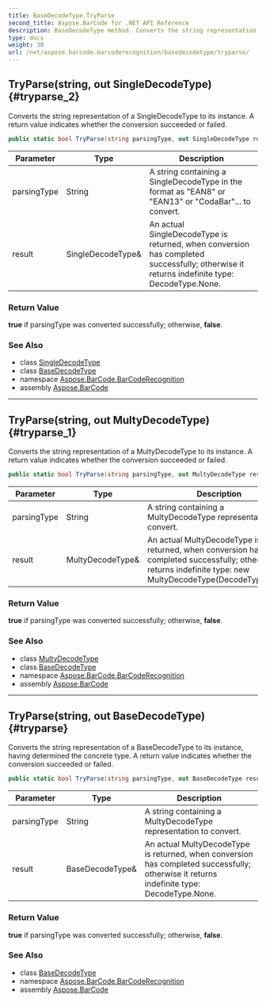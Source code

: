```yaml
---
title: BaseDecodeType.TryParse
second_title: Aspose.BarCode for .NET API Reference
description: BaseDecodeType method. Converts the string representation of a SingleDecodeType to its instance. A return value indicates whether the conversion succeeded or failed
type: docs
weight: 30
url: /net/aspose.barcode.barcoderecognition/basedecodetype/tryparse/
---
```

## TryParse(string, out SingleDecodeType) {#tryparse_2}

Converts the string representation of a SingleDecodeType to its instance. A return value indicates whether the conversion succeeded or failed.

```csharp
public static bool TryParse(string parsingType, out SingleDecodeType result)
```

| Parameter | Type | Description |
| --- | --- | --- |
| parsingType | String | A string containing a SingleDecodeType in the format as "EAN8" or "EAN13" or "CodaBar"... to convert. |
| result | SingleDecodeType& | An actual SingleDecodeType is returned, when conversion has completed successfully; otherwise it returns indefinite type: DecodeType.None. |

### Return Value

**true** if parsingType was converted successfully; otherwise, **false**.

### See Also

* class [SingleDecodeType](../../singledecodetype/)
* class [BaseDecodeType](../)
* namespace [Aspose.BarCode.BarCodeRecognition](../../basedecodetype/)
* assembly [Aspose.BarCode](../../../)

---

## TryParse(string, out MultyDecodeType) {#tryparse_1}

Converts the string representation of a MultyDecodeType to its instance. A return value indicates whether the conversion succeeded or failed.

```csharp
public static bool TryParse(string parsingType, out MultyDecodeType result)
```

| Parameter | Type | Description |
| --- | --- | --- |
| parsingType | String | A string containing a MultyDecodeType representation to convert. |
| result | MultyDecodeType& | An actual MultyDecodeType is returned, when conversion has completed successfully; otherwise it returns indefinite type: new MultyDecodeType(DecodeType.None) |

### Return Value

**true** if parsingType was converted successfully; otherwise, **false**.

### See Also

* class [MultyDecodeType](../../multydecodetype/)
* class [BaseDecodeType](../)
* namespace [Aspose.BarCode.BarCodeRecognition](../../basedecodetype/)
* assembly [Aspose.BarCode](../../../)

---

## TryParse(string, out BaseDecodeType) {#tryparse}

Converts the string representation of a BaseDecodeType to its instance, having determined the concrete type. A return value indicates whether the conversion succeeded or failed.

```csharp
public static bool TryParse(string parsingType, out BaseDecodeType result)
```

| Parameter | Type | Description |
| --- | --- | --- |
| parsingType | String | A string containing a MultyDecodeType representation to convert. |
| result | BaseDecodeType& | An actual MultyDecodeType is returned, when conversion has completed successfully; otherwise it returns indefinite type: DecodeType.None. |

### Return Value

**true** if parsingType was converted successfully; otherwise, **false**.

### See Also

* class [BaseDecodeType](../)
* namespace [Aspose.BarCode.BarCodeRecognition](../../basedecodetype/)
* assembly [Aspose.BarCode](../../../)


